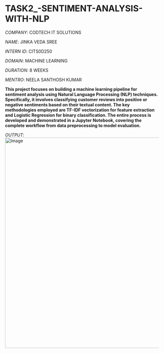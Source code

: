 # TASK2_-SENTIMENT-ANALYSIS-WITH-NLP

*COMPANY*: CODTECH IT SOLUTIONS

*NAME*: JINKA VEDA SREE

*INTERN ID*: CITS0D250

*DOMAIN*: MACHINE LEARNING

*DURATION*: 8 WEEKS

*MENTRO*: NEELA SANTHOSH KUMAR

**This project focuses on building a machine learning pipeline for sentiment analysis using Natural Language Processing (NLP) techniques. Specifically, it involves classifying customer reviews into positive or negative sentiments based on their textual content. The key methodologies employed are TF-IDF vectorization for feature extraction and Logistic Regression for binary classification. The entire process is developed and demonstrated in a Jupyter Notebook, covering the complete workflow from data preprocessing to model evaluation.**

*OUTPUT*:<img width="795" height="690" alt="Image" src="https://github.com/user-attachments/assets/0977bc27-788b-4a97-9cd1-8e61a76f98a0" />




 
